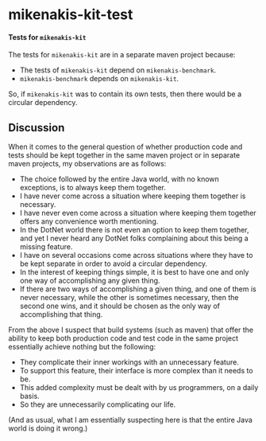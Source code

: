 # mikenakis-kit-test

#### Tests for `mikenakis-kit`

The tests for `mikenakis-kit` are in a separate maven project because:

- The tests of `mikenakis-kit` depend on `mikenakis-benchmark`.
- `mikenakis-benchmark` depends on `mikenakis-kit`.

So, if `mikenakis-kit` was to contain its own tests, then there would be a circular dependency.

## Discussion

When it comes to the general question of whether production code and tests should be kept together in the same maven project or in separate maven projects, my observations are as follows:

- The choice followed by the entire Java world, with no known exceptions, is to always keep them together.
- I have never come across a situation where keeping them together is necessary.
- I have never even come across a situation where keeping them together offers any convenience worth mentioning.
- In the DotNet world there is not even an option to keep them together, and yet I never heard any DotNet folks complaining about this being a missing feature.  
- I have on several occasions come across situations where they have to be kept separate in order to avoid a circular dependency.
- In the interest of keeping things simple, it is best to have one and only one way of accomplishing any given thing.
- If there are two ways of accomplishing a given thing, and one of them is never necessary, while the other is sometimes necessary, then the second one wins, and it should be chosen as the only way of accomplishing that thing.

From the above I suspect that build systems (such as maven) that offer the ability to keep both production code and test code in the same project essentially achieve nothing but the following:

- They complicate their inner workings with an unnecessary feature.
- To support this feature, their interface is more complex than it needs to be.
- This added complexity must be dealt with by us programmers, on a daily basis.
- So they are unnecessarily complicating our life.

(And as usual, what I am essentially suspecting here is that the entire Java world is doing it wrong.)
